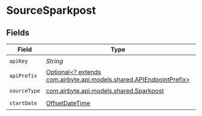 # SourceSparkpost


## Fields

| Field                                                                                                           | Type                                                                                                            | Required                                                                                                        | Description                                                                                                     |
| --------------------------------------------------------------------------------------------------------------- | --------------------------------------------------------------------------------------------------------------- | --------------------------------------------------------------------------------------------------------------- | --------------------------------------------------------------------------------------------------------------- |
| `apiKey`                                                                                                        | *String*                                                                                                        | :heavy_check_mark:                                                                                              | N/A                                                                                                             |
| `apiPrefix`                                                                                                     | [Optional<? extends com.airbyte.api.models.shared.APIEndpointPrefix>](../../models/shared/APIEndpointPrefix.md) | :heavy_minus_sign:                                                                                              | N/A                                                                                                             |
| `sourceType`                                                                                                    | [com.airbyte.api.models.shared.Sparkpost](../../models/shared/Sparkpost.md)                                     | :heavy_check_mark:                                                                                              | N/A                                                                                                             |
| `startDate`                                                                                                     | [OffsetDateTime](https://docs.oracle.com/javase/8/docs/api/java/time/OffsetDateTime.html)                       | :heavy_check_mark:                                                                                              | N/A                                                                                                             |